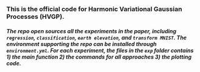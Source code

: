 
### This is the official code for Harmonic Variational Gaussian Processes (HVGP).

##### The repo open sources all the experiments in the paper, including `regression`, `classification`, `earth elevation`, and `transform MNIST`. The environment supporting the repo can be installed through `environment.yml`. For each experiment, the files in the `exp` folder contains 1) the main function 2) the commands for all approaches 3) the plotting code.
